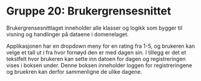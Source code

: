 # Gruppe 20: Brukergrensesnittet

Brukergrensesnittlaget inneholder alle klasser og logikk som bygger til visning og handlinger på dataene i domenelaget. 

Applikasjonen har en dropdown meny for en rating fra 1-5, og brukeren kan velge et tall ut i fra hvor fornøyd den er med dagen sin.
I tillegg er det et tekstfelt hvor brukeren kan sette inn datoen for dagen og registreringen vises i boksen under. 
Denne boksen inneholder loggen for registreringene og bruekren kan derfor sammenligne de ulike dagene.





